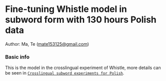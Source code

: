 # Fine-tuning Whistle model in subword form with 130 hours Polish data
Author: Ma, Te (mate153125@gmail.com)
### Basic info
This is the model in the crosslingual experiment of Whistle, more details can be seen in [`Crosslingual subword experiments for Polish`](../../../../../cv-lang10/exp/Crosslingual/pl/Multi._phoneme_ft_subword_130h/readme.md).